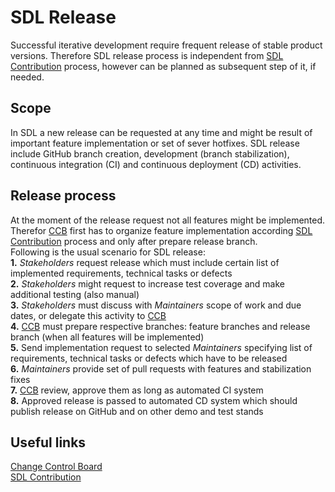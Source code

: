 # **SDL Release**
Successful iterative development require frequent release of stable product versions. Therefore SDL release process is independent from [SDL Contribution][SDL-CONT-LINK] process, however can be planned as subsequent step of it, if needed.

## **Scope**
In SDL a new release can be requested at any time and might be result of important feature implementation or set of sever hotfixes. SDL release include GitHub branch creation, development (branch stabilization), continuous integration (CI) and continuous deployment (CD) activities.

## **Release process**
At the moment of the release request not all features might be implemented. Therefor [CCB][CCB-LINK] first has to organize feature implementation according [SDL Contribution][SDL-CONT-LINK] process and only after prepare release branch.<br>
Following is the usual scenario for SDL release:<br>
**1.** *Stakeholders* request release which must include certain list of implemented requirements, technical tasks or defects<br>
**2.** *Stakeholders* might request to increase test coverage and make additional testing (also manual)<br>
**3.** *Stakeholders* must discuss with *Maintainers* scope of work and due dates, or delegate this activity to [CCB][CCB-LINK]<br>
**4.** [CCB][CCB-LINK] must prepare respective branches: feature branches and release branch (when all features will be implemented)<br>
**5.** Send implementation request to selected *Maintainers* specifying list of requirements, technical tasks or defects which have to be released<br>
**6.** *Maintainers* provide set of pull requests with features and stabilization fixes<br>
**7.** [CCB][CCB-LINK] review, approve them as long as automated CI system<br>
**8.** Approved release is passed to automated CD system which should publish release on GitHub and on other demo and test stands<br>

## **Useful links**
[Change Control Board][CCB-LINK]<br>
[SDL Contribution][SDL-CONT-LINK]<br>

[CCB-LINK]: ChangeControlBoard.md "Change Control Board"
[SDL-CONT-LINK]: SDLContribution.md "SDL Contribution"
